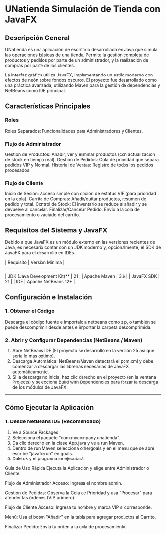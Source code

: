 # UNatienda  Simulación de Tienda con JavaFX

## Descripción General

UNatienda es una aplicación de escritorio desarrollada en Java que simula las operaciones básicas de una tienda. Permite la gestión completa de productos y pedidos por parte de un administrador, y la realización de compras por parte de los clientes.

La interfaz gráfica utiliza JavaFX, implementando un estilo moderno con efectos de neón sobre fondos oscuros. El proyecto fue desarrollado como una práctica avanzada, utilizando Maven para la gestión de dependencias y NetBeans como IDE principal.

##  Características Principales

### Roles
Roles Separados: Funcionalidades para Administradores y Clientes.

### Flujo de Administrador
Gestión de Productos: Añadir, ver y eliminar productos (con actualización de stock en tiempo real).
Gestión de Pedidos: Cola de prioridad que separa pedidos VIP y Normal.
Historial de Ventas: Registro de todos los pedidos procesados.

###  Flujo de Cliente
Inicio de Sesión: Acceso simple con opción de estatus VIP (para prioridad en la cola).
Carrito de Compras: Añadir/quitar productos, resumen de pedido y total.
Control de Stock: El inventario se reduce al añadir y se devuelve al cancelar.
Finalizar/Cancelar Pedido: Envío a la cola de procesamiento o vaciado del carrito.

##  Requisitos del Sistema y JavaFX

Debido a que JavaFX es un módulo externo en las versiones recientes de Java, es necesario contar con un JDK moderno y, opcionalmente, el SDK de JavaFX para el desarrollo en IDEs.

| Requisito | Versión Mínima | 
______________________________
| JDK (Java Development Kit)** | 21 | 
| Apache Maven | 3.6 | 
| JavaFX SDK | 21 |
| IDE | Apache NetBeans 12+ |

##  Configuración e Instalación

### 1. Obtener el Código

Descarga el código fuente e importalo a netbeans como zip, o también se puede descomprimir desde antes e importar la carpeta descomprimida.

### 2. Abrir y Configurar Dependencias (NetBeans / Maven)

1.  Abre NetBeans IDE (El proyecto se desarrolló en la versión 25 asi que seria lo mas optimo).
2. Descarga Automática: NetBeans/Maven detectará el pom.xml y debe comenzar a descargar las librerías necesarias de JavaFX automáticamente.
4.  Si la descarga no inicia, haz clic derecho en el proyecto (en la ventana Projects) y selecciona Build with Dependencies para forzar la descarga de los módulos de JavaFX.

---

##  Cómo Ejecutar la Aplicación

### 1. Desde NetBeans IDE (Recomendado)
1.  Ve a Source Packages
2.  Selecciona el paquete "com.mycompany.unatienda".
3.  Da clic derecho en la clase App.java y ve a run Maven.
4.  Dentro de run Maven selecciona othergoals y en el menu que se abre escribe "javafx:run" en goals.
5.  Dale ok y el programa se ejecutará.


Guía de Uso Rápida
Ejecuta la Aplicación y elige entre Administrador o Cliente.

Flujo de Administrador
Acceso: Ingresa el nombre admin.

Gestión de Pedidos: Observa la Cola de Prioridad y usa "Procesar" para atender las órdenes (VIP primero).

Flujo de Cliente
Acceso: Ingresa tu nombre y marca VIP si corresponde.

Menú: Usa el botón "Añadir" en la tabla para agregar productos al Carrito.

Finalizar Pedido: Envía tu orden a la cola de procesamiento.

